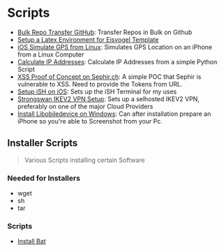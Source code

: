 # Scripts

* [Bulk Repo Transfer GitHub](bulk-repo-transfer/): Transfer Repos in Bulk on Github
* [Setup a Latex Environment for Eisvogel Template](latex_setup/)
* [iOS Simulate GPS from Linux](linux-libimobiledevice-simulate-gpx/): Simulates GPS Location on an iPhone from a Linux Computer
* [Calculate IP Addresses](py-ip-calculation/): Calculate IP Addresses from a simple Python Script
* [XSS Proof of Concept on Sephir.ch](school-portal/): A simple POC that Sephir is vulnerable to XSS. Need to provide the Tokens from URL.
* [Setup iSH on iOS](setup-ish-ios/): Sets up the iSH Terminal for my uses
* [Strongswan IKEV2 VPN Setup](strongswan-ikev2-vpn/): Sets up a selhosted IKEV2 VPN, preferably on one of the major Cloud Providers
* [Install Libobiledevice on Windows](win-install-libimobiledevice/): Can after installation prepare an iPhone so you're able to Screenshot from your Pc.

## Installer Scripts

> Various Scripts installing certain Software

### Needed for Installers

* wget
* sh
* tar

### Scripts

* [Install Bat](./installer-scripts/install-bat.sh)
